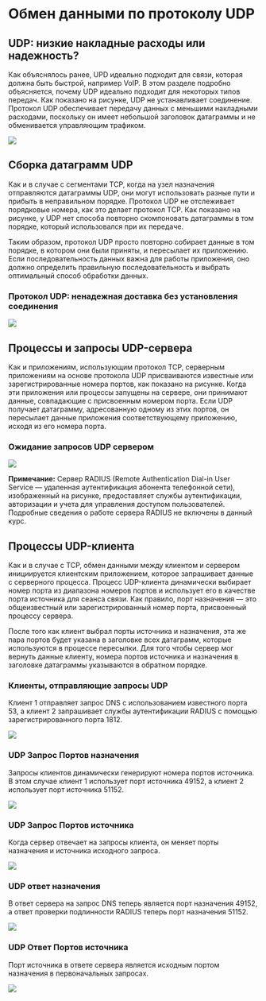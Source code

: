 # Обмен данными по протоколу UDP

<!-- 14.7.1 -->
## UDP: низкие накладные расходы или надежность?

Как объяснялось ранее, UPD идеально подходит для связи, которая должна быть быстрой, например VoIP. В этом разделе подробно объясняется, почему UDP идеально подходит для некоторых типов передач. Как показано на рисунке, UDP не устанавливает соединение. Протокол UDP обеспечивает передачу данных с меньшими накладными расходами, поскольку он имеет небольшой заголовок датаграммы и не обменивается управляющим трафиком.

![](./assets/14.7.1.png)
<!-- /courses/itn-dl/aeed7cc0-34fa-11eb-ad9a-f74babed41a6/af246b40-34fa-11eb-ad9a-f74babed41a6/assets/2e691df2-1c25-11ea-81a0-ffc2c49b96bc.svg -->

<!-- 14.7.2 -->
## Сборка датаграмм UDP

Как и в случае с сегментами TCP, когда на узел назначения отправляются датаграммы UDP, они могут использовать разные пути и прибыть в неправильном порядке. Протокол UDP не отслеживает порядковые номера, как это делает протокол TCP. Как показано на рисунке, у UDP нет способа повторно скомпоновать датаграммы в том порядке, который использовался при их передаче.

Таким образом, протокол UDP просто повторно собирает данные в том порядке, в котором они были приняты, и пересылает их приложению. Если последовательность данных важна для работы приложения, оно должно определить правильную последовательность и выбрать оптимальный способ обработки данных.

### Протокол UDP: ненадежная доставка без установления соединения

![](./assets/14.7.2.png)
<!-- /courses/itn-dl/aeed7cc0-34fa-11eb-ad9a-f74babed41a6/af246b40-34fa-11eb-ad9a-f74babed41a6/assets/2e694504-1c25-11ea-81a0-ffc2c49b96bc.svg -->

<!-- 14.7.3 -->
## Процессы и запросы UDP-сервера

Как и приложениям, использующим протокол TCP, серверным приложениям на основе протокола UDP присваиваются известные или зарегистрированные номера портов, как показано на рисунке. Когда эти приложения или процессы запущены на сервере, они принимают данные, совпадающие с присвоенным номером порта. Если UDP получает датаграмму, адресованную одному из этих портов, он пересылает данные приложения соответствующему приложению, исходя из его номера порта.

### Ожидание запросов UDP сервером

![](./assets/14.7.3.png)
<!-- /courses/itn-dl/aeed7cc0-34fa-11eb-ad9a-f74babed41a6/af246b40-34fa-11eb-ad9a-f74babed41a6/assets/2e69ba30-1c25-11ea-81a0-ffc2c49b96bc.svg -->

**Примечание:** Сервер RADIUS (Remote Authentication Dial-in User Service ― удаленная аутентификация абонента телефонной сети), изображенный на рисунке, предоставляет службы аутентификации, авторизации и учета для управления доступом пользователей. Подробные сведения о работе сервера RADIUS не включены в данный курс.

<!-- 14.7.4 -->
## Процессы UDP-клиента

Как и в случае с TCP, обмен данными между клиентом и сервером инициируется клиентским приложением, которое запрашивает данные с серверного процесса. Процесс UDP-клиента динамически выбирает номер порта из диапазона номеров портов и использует его в качестве порта источника для сеанса связи. Как правило, порт назначения — это общеизвестный или зарегистрированный номер порта, присвоенный процессу сервера.

После того как клиент выбрал порты источника и назначения, эта же пара портов будет указана в заголовке всех датаграмм, которые используются в процессе пересылки. Для того чтобы сервер мог вернуть данные клиенту, номера портов источника и назначения в заголовке датаграммы указываются в обратном порядке.

### Клиенты, отправляющие запросы UDP

Клиент 1 отправляет запрос DNS с использованием известного порта 53, а клиент 2 запрашивает службы аутентификации RADIUS с помощью зарегистрированного порта 1812.

![](./assets/14.7.4-1.png)
<!-- /courses/itn-dl/aeed7cc0-34fa-11eb-ad9a-f74babed41a6/af246b40-34fa-11eb-ad9a-f74babed41a6/assets/2e69e146-1c25-11ea-81a0-ffc2c49b96bc.svg -->

### UDP Запрос Портов назначения

Запросы клиентов динамически генерируют номера портов источника. В этом случае клиент 1 использует порт источника 49152, а клиент 2 использует порт источника 51152.

![](./assets/14.7.4-2.png)
<!-- /courses/itn-dl/aeed7cc0-34fa-11eb-ad9a-f74babed41a6/af246b40-34fa-11eb-ad9a-f74babed41a6/assets/2e6a085a-1c25-11ea-81a0-ffc2c49b96bc.svg -->

### UDP Запрос Портов источника

Когда сервер отвечает на запросы клиента, он меняет порты назначения и источника исходного запроса.

![](./assets/14.7.4-3.png)
<!-- /courses/itn-dl/aeed7cc0-34fa-11eb-ad9a-f74babed41a6/af246b40-34fa-11eb-ad9a-f74babed41a6/assets/2e6a5673-1c25-11ea-81a0-ffc2c49b96bc.svg -->

### UDP  ответ назначения

В ответ сервера на запрос DNS теперь является порт назначения 49152, а ответ проверки подлинности RADIUS теперь порт назначения 51152.

![](./assets/14.7.4-4.png)
<!-- /courses/itn-dl/aeed7cc0-34fa-11eb-ad9a-f74babed41a6/af246b40-34fa-11eb-ad9a-f74babed41a6/assets/2e6a7d89-1c25-11ea-81a0-ffc2c49b96bc.svg -->

### UDP Ответ Портов источника

Порт источника в ответе сервера является исходным портом назначения в первоначальных запросах.

![](./assets/14.7.4-5.png)
<!-- /courses/itn-dl/aeed7cc0-34fa-11eb-ad9a-f74babed41a6/af246b40-34fa-11eb-ad9a-f74babed41a6/assets/2e6acba2-1c25-11ea-81a0-ffc2c49b96bc.svg -->

<!-- 14.7.5 -->
<!-- quiz -->

